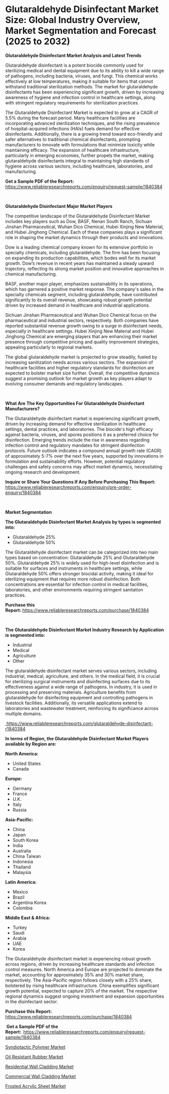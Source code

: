 <p><h1>Glutaraldehyde Disinfectant Market Size: Global Industry Overview, Market Segmentation and Forecast (2025 to 2032)</h1></p><p><strong>Glutaraldehyde Disinfectant Market Analysis and Latest Trends</strong></p>
<p><p>Glutaraldehyde disinfectant is a potent biocide commonly used for sterilizing medical and dental equipment due to its ability to kill a wide range of pathogens, including bacteria, viruses, and fungi. This chemical works effectively at low temperatures, making it suitable for items that cannot withstand traditional sterilization methods. The market for glutaraldehyde disinfectants has been experiencing significant growth, driven by increasing awareness of hygiene and infection control in healthcare settings, along with stringent regulatory requirements for sterilization practices.</p><p>The Glutaraldehyde Disinfectant Market is expected to grow at a CAGR of 5.5% during the forecast period. Many healthcare facilities are incorporating advanced sterilization techniques, and the rising prevalence of hospital-acquired infections (HAIs) fuels demand for effective disinfectants. Additionally, there is a growing trend toward eco-friendly and safer alternatives to traditional chemical disinfectants, prompting manufacturers to innovate with formulations that minimize toxicity while maintaining efficacy. The expansion of healthcare infrastructure, particularly in emerging economies, further propels the market, making glutaraldehyde disinfectants integral to maintaining high standards of hygiene across various sectors, including healthcare, laboratories, and manufacturing.</p></p>
<p><strong>Get a Sample PDF of the Report:&nbsp;</strong> <a href="https://www.reliableresearchreports.com/enquiry/request-sample/1840384?utm_campaign=8&utm_medium=2&utm_source=Github&utm_content=ia&utm_term=02042025&utm_id=glutaraldehyde-disinfectant">https://www.reliableresearchreports.com/enquiry/request-sample/1840384</a></p>
<p>&nbsp;</p>
<p><strong>Glutaraldehyde Disinfectant Major Market Players</strong></p>
<p><p>The competitive landscape of the Glutaraldehyde Disinfectant Market includes key players such as Dow, BASF, Nenan South Ranch, Sichuan Jinshan Pharmaceutical, Wuhan Dico Chemical, Hubei Xinjing New Material, and Hubei Jinghong Chemical. Each of these companies plays a significant role in shaping the market dynamics through their products and innovations.</p><p>Dow is a leading chemical company known for its extensive portfolio in specialty chemicals, including glutaraldehyde. The firm has been focusing on expanding its production capabilities, which bodes well for its market growth. Dow’s revenue in recent years has maintained a steady upward trajectory, reflecting its strong market position and innovative approaches in chemical manufacturing.</p><p>BASF, another major player, emphasizes sustainability in its operations, which has garnered a positive market response. The company's sales in the specialty chemicals segment, including glutaraldehyde, have contributed significantly to its overall revenue, showcasing robust growth potential driven by increased demand in healthcare and industrial applications.</p><p>Sichuan Jinshan Pharmaceutical and Wuhan Dico Chemical focus on the pharmaceutical and industrial sectors, respectively. Both companies have reported substantial revenue growth owing to a surge in disinfectant needs, especially in healthcare settings. Hubei Xinjing New Material and Hubei Jinghong Chemical are emerging players that are enhancing their market presence through competitive pricing and quality improvement strategies, appealing particularly to regional markets.</p><p>The global glutaraldehyde market is projected to grow steadily, fueled by increasing sanitization needs across various sectors. The expansion of healthcare facilities and higher regulatory standards for disinfection are expected to bolster market size further. Overall, the competitive dynamics suggest a promising outlook for market growth as key players adapt to evolving consumer demands and regulatory landscapes.</p></p>
<p>&nbsp;</p>
<p><strong>What Are The Key Opportunities For Glutaraldehyde Disinfectant Manufacturers?</strong></p>
<p><p>The Glutaraldehyde disinfectant market is experiencing significant growth, driven by increasing demand for effective sterilization in healthcare settings, dental practices, and laboratories. The biocide's high efficacy against bacteria, viruses, and spores positions it as a preferred choice for disinfection. Emerging trends include the rise in awareness regarding infection control and regulatory mandates for stringent disinfection protocols. Future outlook indicates a compound annual growth rate (CAGR) of approximately 5-7% over the next five years, supported by innovations in formulation and sustainability efforts. However, potential regulatory challenges and safety concerns may affect market dynamics, necessitating ongoing research and development.</p></p>
<p><strong>Inquire or Share Your Questions If Any Before Purchasing This Report:</strong> <a href="https://www.reliableresearchreports.com/enquiry/pre-order-enquiry/1840384?utm_campaign=8&utm_medium=2&utm_source=Github&utm_content=ia&utm_term=02042025&utm_id=glutaraldehyde-disinfectant">https://www.reliableresearchreports.com/enquiry/pre-order-enquiry/1840384</a></p>
<p>&nbsp;</p>
<p><strong>Market Segmentation</strong></p>
<p><strong>The Glutaraldehyde Disinfectant Market Analysis by types is segmented into:</strong></p>
<p><ul><li>Glutaraldehyde 25%</li><li>Glutaraldehyde 50%</li></ul></p>
<p><p>The Glutaraldehyde disinfectant market can be categorized into two main types based on concentration: Glutaraldehyde 25% and Glutaraldehyde 50%. Glutaraldehyde 25% is widely used for high-level disinfection and is suitable for surfaces and instruments in healthcare settings, while Glutaraldehyde 50% offers stronger biocidal activity, making it ideal for sterilizing equipment that requires more robust disinfection. Both concentrations are essential for infection control in medical facilities, laboratories, and other environments requiring stringent sanitation practices.</p></p>
<p><strong>Purchase this Report:&nbsp;</strong><a href="https://www.reliableresearchreports.com/purchase/1840384?utm_campaign=8&utm_medium=2&utm_source=Github&utm_content=ia&utm_term=02042025&utm_id=glutaraldehyde-disinfectant">https://www.reliableresearchreports.com/purchase/1840384</a></p>
<p>&nbsp;</p>
<p><strong>The Glutaraldehyde Disinfectant Market Industry Research by Application is segmented into:</strong></p>
<p><ul><li>Industrial</li><li>Medical</li><li>Agriculture</li><li>Other</li></ul></p>
<p><p>The glutaraldehyde disinfectant market serves various sectors, including industrial, medical, agriculture, and others. In the medical field, it is crucial for sterilizing surgical instruments and disinfecting surfaces due to its effectiveness against a wide range of pathogens. In industry, it is used in processing and preserving materials. Agriculture benefits from glutaraldehyde for disinfecting equipment and controlling pathogens in livestock facilities. Additionally, its versatile applications extend to laboratories and wastewater treatment, reinforcing its significance across multiple domains.</p></p>
<p><a href="https://www.reliableresearchreports.com/glutaraldehyde-disinfectant-r1840384?utm_campaign=8&utm_medium=2&utm_source=Github&utm_content=ia&utm_term=02042025&utm_id=glutaraldehyde-disinfectant">&nbsp;https://www.reliableresearchreports.com/glutaraldehyde-disinfectant-r1840384</a></p>
<p><strong>In terms of Region, the Glutaraldehyde Disinfectant Market Players available by Region are:</strong></p>
<p>
    <p> <strong> North America: </strong>
        <ul>
            <li>United States</li>
            <li>Canada</li>
        </ul>
        </p> 
    <p> <strong> Europe: </strong>
        <ul>
            <li>Germany</li>
            <li>France</li>
            <li>U.K.</li>
            <li>Italy</li>
            <li>Russia</li>
        </ul>
        </p> 
    <p> <strong> Asia-Pacific: </strong>
        <ul>
            <li>China</li>
            <li>Japan</li>
            <li>South Korea</li>
            <li>India</li>
            <li>Australia</li>
            <li>China Taiwan</li>
            <li>Indonesia</li>
            <li>Thailand</li>
            <li>Malaysia</li>
        </ul>
        </p> 
    <p> <strong> Latin America: </strong>
        <ul>
            <li>Mexico</li>
            <li>Brazil</li>
            <li>Argentina Korea</li>
            <li>Colombia</li>
        </ul>
        </p> 
    <p> <strong> Middle East & Africa: </strong>
        <ul>
            <li>Turkey</li>
            <li>Saudi</li>
            <li>Arabia</li>
            <li>UAE</li>
            <li>Korea</li>
        </ul>
    </p>
    </p>
<p><p>The Glutaraldehyde disinfectant market is experiencing robust growth across regions, driven by increasing healthcare standards and infection control measures. North America and Europe are projected to dominate the market, accounting for approximately 35% and 30% market share, respectively. The Asia-Pacific region follows closely with a 25% share, bolstered by rising healthcare infrastructure. China exemplifies significant growth potential, expected to capture 20% of the market. The respective regional dynamics suggest ongoing investment and expansion opportunities in the disinfectant sector.</p></p>
<p><strong>Purchase this Report: </strong><a href="https://www.reliableresearchreports.com/purchase/1840384?utm_campaign=8&utm_medium=2&utm_source=Github&utm_content=ia&utm_term=02042025&utm_id=glutaraldehyde-disinfectant">https://www.reliableresearchreports.com/purchase/1840384</a></p>
<p>&nbsp;<strong>Get a Sample PDF of the Report:&nbsp;&nbsp;</strong><a href="https://www.reliableresearchreports.com/enquiry/request-sample/1840384?utm_campaign=8&utm_medium=2&utm_source=Github&utm_content=ia&utm_term=02042025&utm_id=glutaraldehyde-disinfectant">https://www.reliableresearchreports.com/enquiry/request-sample/1840384</a></p>
<p><strong></strong></p>
<p><p><a href="https://github.com/gakpasulgun/Market-Research-Report-List-1/blob/main/syndiotactic-polymer-market.md?utm_campaign=8&utm_medium=2&utm_source=Github&utm_content=ia&utm_term=02042025&utm_id=glutaraldehyde-disinfectant">Syndiotactic Polymer Market</a></p><p><a href="https://github.com/lugnabirue/Market-Research-Report-List-1/blob/main/oil-resistant-rubber-market.md?utm_campaign=8&utm_medium=2&utm_source=Github&utm_content=ia&utm_term=02042025&utm_id=glutaraldehyde-disinfectant">Oil Resistant Rubber Market</a></p><p><a href="https://github.com/snelldimkeod/Market-Research-Report-List-1/blob/main/residential-wall-cladding-market.md?utm_campaign=8&utm_medium=2&utm_source=Github&utm_content=ia&utm_term=02042025&utm_id=glutaraldehyde-disinfectant">Residential Wall Cladding Market</a></p><p><a href="https://github.com/kitkaeberz5z/Market-Research-Report-List-1/blob/main/commercial-wall-cladding-market.md?utm_campaign=8&utm_medium=2&utm_source=Github&utm_content=ia&utm_term=02042025&utm_id=glutaraldehyde-disinfectant">Commercial Wall Cladding Market</a></p><p><a href="https://github.com/shpirttangim48/Market-Research-Report-List-1/blob/main/frosted-acrylic-sheet-market.md?utm_campaign=8&utm_medium=2&utm_source=Github&utm_content=ia&utm_term=02042025&utm_id=glutaraldehyde-disinfectant">Frosted Acrylic Sheet Market</a></p></p>